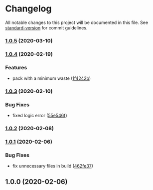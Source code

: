# Changelog

All notable changes to this project will be documented in this file. See [standard-version](https://github.com/conventional-changelog/standard-version) for commit guidelines.

### [1.0.5](https://github.com/hasandi/greedy-rect-packer/compare/v1.0.4...v1.0.5) (2020-03-10)

### [1.0.4](https://github.com/hasandi/greedy-rect-packer/compare/v1.0.3...v1.0.4) (2020-02-19)


### Features

* pack with a minimum waste ([1f4242b](https://github.com/hasandi/greedy-rect-packer/commit/1f4242b62f2f9729e4829db9a097974b781772b2))

### [1.0.3](https://github.com/hasandi/greedy-rect-packer/compare/v1.0.2...v1.0.3) (2020-02-10)


### Bug Fixes

* fixed logic error ([55e546f](https://github.com/hasandi/greedy-rect-packer/commit/55e546f617134113e5fd175e215665e5b0b9c19c))

### [1.0.2](https://github.com/hasandi/greedy-rect-packer/compare/v1.0.1...v1.0.2) (2020-02-08)

### [1.0.1](https://github.com/hasandi/greedy-rect-packer/compare/v1.0.0...v1.0.1) (2020-02-06)


### Bug Fixes

* fix unnecessary files in build ([462fe37](https://github.com/hasandi/greedy-rect-packer/commit/462fe37ca694cb4bcfc71b60d7f68c84067ec96e))

## 1.0.0 (2020-02-06)

